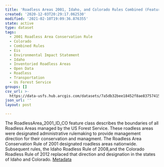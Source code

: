 ```yaml
---
title: 'Roadless Areas 2001, Idaho, and Colorado Rules Combined (Feature Layer)'
created: '2020-12-03T20:29:17.062530'
modified: '2021-02-10T19:09:36.876355'
state: active
type: dataset
tags:
  - 2001 Roadless Area Conservation Rule
  - Colorado
  - Combined Rules
  - Eis
  - Environmental Impact Statement
  - Idaho
  - Inventoried Roadless Areas
  - Open Data
  - Roadless
  - Transportation
  - Us Forest Service
groups: []
csv_url: >-
  https://data-usfs.hub.arcgis.com/datasets/7a5db32bee18452f8ae837574151d280_0.csv?outSR=%7B%22latestWkid%22%3A4269%2C%22wkid%22%3A4269%7D
json_url: ''
layout: post

---
```

The RoadlessArea_2001_ID_CO feature class describes the boundaries of all Roadless Areas managed by the US Forest Service. These roadless areas were designated administrative rulemaking to provide management direction for their conservation and managment. The Roadless Area Conservation Rule of 2001 designated roadless areas nationwide. Subsequent rules, the Idaho Roadless Rule of 2008,and the Colorado Roadless Rule of 2012 replaced that direction and designation in the states of Idaho and Colorado. <a href='https://data.fs.usda.gov/geodata/edw/edw_resources/meta/S_USA.RoadlessArea_2001_ID_CO.xml' target='_blank'>Metadata</a>
